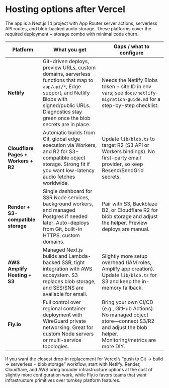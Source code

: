 # Hosting options after Vercel

The app is a Next.js 14 project with App Router server actions, serverless API routes, and blob-backed audio storage. These platforms cover the required deployment + storage combo with minimal code churn.

| Platform | What you get | Gaps / what to configure |
| --- | --- | --- |
| **Netlify** | Git-driven deploys, preview URLs, custom domains, serverless functions that map to `app/api/*`, Edge support, and Netlify Blobs with signed/public URLs. Diagnostics stay green once the blob secrets are in place. | Needs the Netlify Blobs token + site ID in env vars; see `docs/netlify-migration-guide.md` for a step-by-step checklist. |
| **Cloudflare Pages + Workers + R2** | Automatic builds from Git, global edge execution via Workers, and R2 for S3-compatible object storage. Strong fit if you want low-latency audio fetches worldwide. | Update `lib/blob.ts` to target R2 (S3 API or Workers bindings). No first-party email provider, so keep Resend/SendGrid secrets. |
| **Render + S3-compatible storage** | Single dashboard for SSR Node services, background workers, and managed Postgres if needed later. Auto-deploys from Git, built-in HTTPS, custom domains. | Pair with S3, Backblaze B2, or Cloudflare R2 for blob storage and adjust the helper. Preview deploys are manual. |
| **AWS Amplify Hosting + S3** | Managed Next.js builds and Lambda-backed SSR, tight integration with AWS ecosystem. S3 replaces blob storage, and SES/SNS are available for email. | Slightly more setup overhead (IAM roles, Amplify app creation). Update `lib/blob.ts` for S3 and keep the in-memory fallback. |
| **Fly.io** | Full control over regional container deployment with WireGuard private networking. Great for custom Node servers or multi-service topologies. | Bring your own CI/CD (e.g., GitHub Actions). No managed object store—connect S3/R2 and adjust the blob helper. Monitoring/metrics are more DIY. |

If you want the closest drop-in replacement for Vercel’s “push to Git → build → serverless + blob storage” workflow, start with Netlify. Render, Cloudflare, and AWS bring broader infrastructure options at the cost of slightly more configuration work, while Fly.io favors teams that want infrastructure primitives over turnkey platform features.
